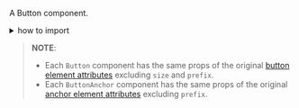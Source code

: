 A Button component.

<details>
<summary>how to import</summary>

```tsx
import {
  PrimaryButton,
  PrimaryButtonAnchor,
  SecondaryButton,
  SecondaryButtonAnchor,
  DangerButton,
  DangerButtonAnchor,
  SkeletonButton,
  SkeletonButtonAnchor,
  TextButton,
  TextButtonAnchor,
} from 'smarthr-ui'
```

</details>

> **NOTE**:
>
> - Each `Button` component has the same props of the original [button element attributes](https://developer.mozilla.org/en-US/docs/Web/HTML/Element/button#attributes) excluding `size` and `prefix`.
> - Each `ButtonAnchor` component has the same props of the original [anchor element attributes](https://developer.mozilla.org/en-US/docs/Web/HTML/Element/a#attributes) excluding `prefix`.
